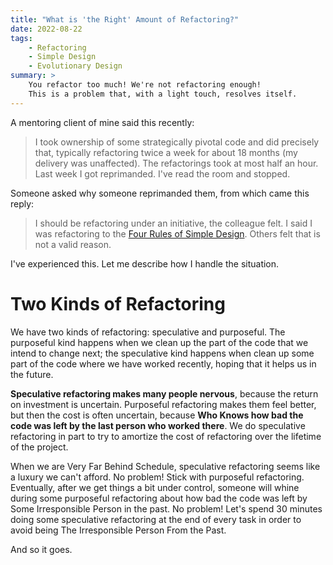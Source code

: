 ```yaml
---
title: "What is 'the Right' Amount of Refactoring?"
date: 2022-08-22
tags:
    - Refactoring
    - Simple Design
    - Evolutionary Design
summary: >
    You refactor too much! We're not refactoring enough!
    This is a problem that, with a light touch, resolves itself.
---
```


A mentoring client of mine said this recently:

> I took ownership of some strategically pivotal code and did precisely that, typically refactoring twice a week for about 18 months (my delivery was unaffected). The refactorings took at most half an hour. Last week I got reprimanded. I've read the room and stopped.

Someone asked why someone reprimanded them, from which came this reply:

> I should be refactoring under an initiative, the colleague felt. I said I was refactoring to the [Four Rules of Simple Design](https://blog.jbrains.ca/permalink/the-four-elements-of-simple-design). Others felt that is not a valid reason.

I've experienced this. Let me describe how I handle the situation.

# Two Kinds of Refactoring

We have two kinds of refactoring: speculative and purposeful. The purposeful kind happens when we clean up the part of the code that we intend to change next; the speculative kind happens when clean up some part of the code where we have worked recently, hoping that it helps us in the future.

**Speculative refactoring makes many people nervous**, because the return on investment is uncertain. Purposeful refactoring makes them feel better, but then the cost is often uncertain, because **Who Knows how bad the code was left by the last person who worked there**. We do speculative refactoring in part to try to amortize the cost of refactoring over the lifetime of the project.

When we are Very Far Behind Schedule, speculative refactoring seems like a luxury we can't afford. No problem! Stick with purposeful refactoring. Eventually, after we get things a bit under control, someone will whine during some purposeful refactoring about how bad the code was left by Some Irresponsible Person in the past. No problem! Let's spend 30 minutes doing some speculative refactoring at the end of every task in order to avoid being The Irresponsible Person From the Past.

And so it goes.

